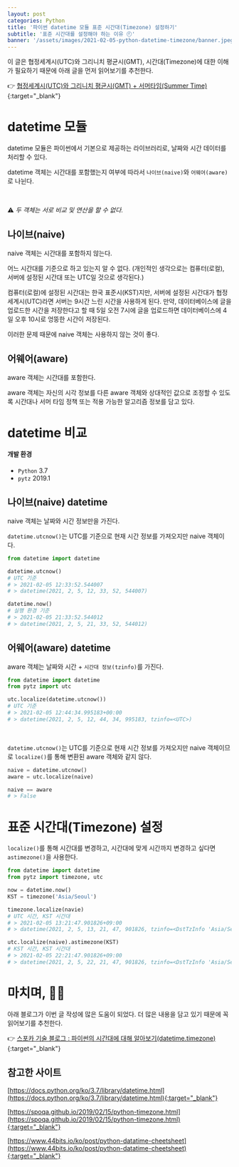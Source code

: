 ```yaml
---
layout: post
categories: Python 
title: '파이썬 datetime 모듈 표준 시간대(Timezone) 설정하기'
subtitle: '표준 시간대를 설정해야 하는 이유 🕘'
banner: '/assets/images/2021-02-05-python-datetime-timezone/banner.jpeg'
---
```


이 글은 협정세계시(UTC)와 그리니치 평균시(GMT), 시간대(Timezone)에 대한 이해가 필요하기 때문에 아래 글을 먼저 읽어보기를 추천한다.

👉 [협정세계시(UTC)와 그리니치 평균시(GMT) + 서머타임(Summer Time)](https://bobbohee.github.io/2021-01-29/utc-and-gmt){:target="_blank"}

# datetime 모듈

datetime 모듈은 파이썬에서 기본으로 제공하는 라이브러리로, 날짜와 시간 데이터를 처리할 수 있다.

datetime 객체는 시간대를 포함했는지 여부에 따라서 `나이브(naive)`와 `어웨어(aware)`로 나뉜다.

<br>

⚠️ _두 객체는 서로 비교 및 연산을 할 수 없다._

## 나이브(naive)

naive 객체는 시간대를 포함하지 않는다. 

어느 시간대를 기준으로 하고 있는지 알 수 없다.
(개인적인 생각으로는 컴퓨터(로컬), 서버에 설정된 시간대 또는 UTC일 것으로 생각된다.)

컴퓨터(로컬)에 설정된 시간대는 한국 표준시(KST)지만, 서버에 설정된 시간대가 협정 세계시(UTC)라면 서버는 9시간 느린 시간을 사용하게 된다. 
만약, 데이터베이스에 글을 업로드한 시간을 저장한다고 할 때 5일 오전 7시에 글을 업로드하면 데이터베이스에 4일 오후 10시로 엉뚱한 시간이 저장된다.

이러한 문제 때문에 naive 객체는 사용하지 않는 것이 좋다. 

## 어웨어(aware)

aware 객체는 시간대를 포함한다. 

aware 객체는 자신의 시각 정보를 다른 aware 객체와 상대적인 값으로 조정할 수 있도록 시간대나 서머 타임 정책 또는 적용 가능한 알고리즘 정보를 담고 있다.

# datetime 비교

#### 개발 환경

- `Python` 3.7
- `pytz` 2019.1

## 나이브(naive) datetime

naive 객체는 날짜와 시간 정보만을 가진다. 

`datetime.utcnow()`는 UTC를 기준으로 현재 시간 정보를 가져오지만 naive 객체이다. 

```python
from datetime import datetime

datetime.utcnow()
# UTC 기준
# > 2021-02-05 12:33:52.544007
# > datetime(2021, 2, 5, 12, 33, 52, 544007)

datetime.now()
# 실행 환경 기준
# > 2021-02-05 21:33:52.544012
# > datetime(2021, 2, 5, 21, 33, 52, 544012)
```

## 어웨어(aware) datetime

aware 객체는 날짜와 시간 + `시간대 정보(tzinfo)`를 가진다.

```python
from datetime import datetime
from pytz import utc

utc.localize(datetime.utcnow())
# UTC 기준
# > 2021-02-05 12:44:34.995183+00:00
# > datetime(2021, 2, 5, 12, 44, 34, 995183, tzinfo=<UTC>)
```

<br>

`datetime.utcnow()`는 UTC를 기준으로 현재 시간 정보를 가져오지만 naive 객체이므로 `localize()`를 통해 변환된 aware 객체와 같지 않다.

```python
naive = datetime.utcnow()
aware = utc.localize(naive)

naive == aware
# > False
```

# 표준 시간대(Timezone) 설정

`localize()`를 통해 시간대를 변경하고, 시간대에 맞게 시간까지 변경하고 싶다면 `astimezone()`을 사용한다.

```python
from datetime import datetime
from pytz import timezone, utc

now = datetime.now()
KST = timezone('Asia/Seoul')

timezone.localize(navie)
# UTC 시간, KST 시간대
# > 2021-02-05 13:21:47.901826+09:00
# > datetime(2021, 2, 5, 13, 21, 47, 901826, tzinfo=<DstTzInfo 'Asia/Seoul' KST+9:00:00 STD>)

utc.localize(naive).astimezone(KST)
# KST 시간, KST 시간대
# > 2021-02-05 22:21:47.901826+09:00
# > datetime(2021, 2, 5, 22, 21, 47, 901826, tzinfo=<DstTzInfo 'Asia/Seoul' KST+9:00:00 STD>)
```

# 마치며, 🙇🏻

아래 블로그가 이번 글 작성에 많은 도움이 되었다. 더 많은 내용을 담고 있기 때문에 꼭 읽어보기를 추천한다.

👉 [스포카 기술 블로그 : 파이썬의 시간대에 대해 알아보기(datetime.timezone)](https://spoqa.github.io/2019/02/15/python-timezone.html){:target="_blank"}

## 참고한 사이트

[https://docs.python.org/ko/3.7/library/datetime.html](https://docs.python.org/ko/3.7/library/datetime.html){:target="_blank"}

[https://spoqa.github.io/2019/02/15/python-timezone.html](https://spoqa.github.io/2019/02/15/python-timezone.html){:target="_blank"}

[https://www.44bits.io/ko/post/python-datatime-cheetsheet](https://www.44bits.io/ko/post/python-datatime-cheetsheet){:target="_blank"}